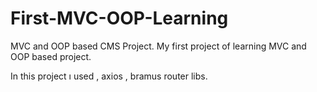 # First-MVC-OOP-Learning
MVC and OOP based CMS Project.
My first project of learning MVC and OOP based project.

In this project ı used , axios , bramus router  libs.
